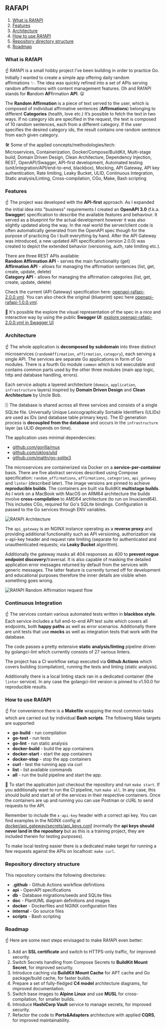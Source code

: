 ## RAFAPI

1. [What is RAfAPI](#what-is-rafapi)
2. [Features](#features)
3. [Architecture](#architecture)
4. [How to use RAfAPI](#how-to-use-rafapi)
5. [Repository directory structure](#repository-directory-structure)
6. [Roadmap](#roadmap)

### What is RAfAPI

☝️ RAfAPI is a small hobby project I’ve been building in order to practice Go. Initially I wanted to create a simple app offering daily random affirmations ✨. The idea was quickly refined into a set of APIs serving random affirmations with content management features. Oh and RAfAPI stands for **R**andom **AF**firmation **API**. 😜

The **Random Affirmation** is a piece of text served to the user, which is composed of individual affirmative sentences (**Affirmations**) belonging to different **Categories** (health, love etc.) It’s possible to fetch the text in two ways. If no category ids are specified in the request, the text is composed of 10 random sentences, each from a different category. If the user specifies the desired category ids, the result contains one random sentence from each given category. 

🛠 Some of the applied concepts/methodologies/tech:  
Microservices, Containerization, Docker/Compose/BuildKit, Multi-stage build, Domain Driven Design, Clean Architecture, Dependency Injection, REST, OpenAPI/Swagger, API-first development, Automated testing (unit/integration/API/end-to-end, blackbox), Mocking, API Gateway, API key authentication, Rate limiting, Leaky Bucket,  ULID, Continuous Integration, Static analysis/Linting, Cross-compilation, CGo, Make, Bash scripting

### Features

☝️ The project was developed with the **API-first** approach. As I expanded the initial idea into "business" requirements I created an **OpenAPI 3.0** (f.k.a. **Swagger**) specification to describe the available features and behaviour. It served as a blueprint for the actual development however it was also slightly updated along the way. In the real world the server/client code is often automatically generated from the OpenAPI spec though for the purpose of practicing Go I built everything by hand. After the API Gateway was introduced, a new updated API specification (version 2.0.0) was created to depict the extended behavior (versioning, auth, rate limiting etc.).

There are three REST APIs available:   
**Random Affirmation API** - serves the main functionality (get)     
**Affirmation API** - allows for managing the affirmation sentences (list, get, create, update, delete)    
**Category API** - allows for managing the affirmation categories (list, get, create, update, delete)  

Check the current (API Gateway) specification here: [openapi-rafapi-2.0.0.yml](api/openapi-rafapi-2.0.0.yml). You can also check the original (blueprint) spec here [openapi-rafapi-1.0.0.yml](api/openapi-rafapi-1.0.0.yml).

👀 It's possible the explore the visual representation of the spec in a nice and interactive way by using the public **Swagger UI**: [explore openapi-rafapi-2.0.0.yml in Swagger UI](https://petstore.swagger.io/?url=https://raw.githubusercontent.com/Gadoma/RAfAPI/main/api/openapi-rafapi-2.0.0.yml)

### Architecture

☝️ The whole application is **decomposed by subdomain** into three distinct microservices (`randomAffirmation`, `affirmation`, `category`), each serving a single API. The services are separate Go applications in form of Go modules. There is a fourth Go module `common` which is not executable and contains common parts used by the other three modules (main app logic, http and database handling, errors).

Each service adopts a layered architecture (`domain`, `application`, `infrastructure` layers) inspired by **Domain Driven Design** and **Clean Architecture** by Uncle Bob.

🗄 The database is shared across all three services and consists of a single SQLite file. Universally Unique Lexicographically Sortable Identifiers (ULIDs) are used as IDs (and database table primary keys). The ID generation process is **decoupled from the database** and occurs in the `infrastructure` layer (as ULID depends on time).

The application uses minimal dependencies:  
- [github.com/gorilla/mux](https://github.com/gorilla/mux)  
- [github.com/oklog/ulid](https://github.com/oklog/ulid)  
- [github.com/mattn/go-sqlite3](https://github.com/mattn/go-sqlite3)  

The microservices are containerized via Docker on a **service-per-container** basis. There are five abstract services described using Compose specification: `random_affirmations`, `affirmations`, `categories`, `api_gateway` and `linter` (described later). The image versions are pinned to achieve **reproducible builds**. The containers are built via BuildKit **multistage builds**. As I work on a MacBook with MacOS on ARM64 architecture the builds involve **cross-compilation** to AMD64 architecture (to run on linux/amd64). This includes CGo, required for Go's SQLite bindings. Configuration is passed to the Go services through ENV variables.

![RAfAPI Architecture](doc/overview.png)

The `api_gateway` is an NGINX instance operating as a **reverse proxy** and providing additional functionality such as API versioning, authorization via x-api-key header and request rate limiting (separate for authenticated and unauthenticated requests; via **Leaky Bucket** algorithm). 

Additionally the gateway masks all 404 responses as 400 to **prevent rogue endpoint discovery**/traversal. It is also capable of masking the detailed application error messages returned by default from the services with generic messages. The latter feature is currently turned off for development and educational purposes therefore the inner details are visible when something goes wrong.


![RAfAPI Random Affirmation request flow](doc/sequence.png)

### Continuous Integration

☝️ The services contain various automated tests written in **blackbox style**. Each service includes a full end-to-end API test suite which covers all endpoints, both **happy paths** as well as error scenarios. Additionally there are unit tests that use **mocks** as well as integration tests that work with the database. 

The code passes a pretty extensive **static analysis/linting** pipeline driven by golangci-lint which currently consists of 27 various linters.

The project has a CI workflow setup executed via **Github Actions** which covers building (compilation), running the tests and linting (static analysis). 

Additionally there is a local linting stack ran in a dedicated container (the `linter` service). In any case the golangci-lint version is pinned to v1.50.0 for reproducible results. 

### How to use RAfAPI

☝️ For convenience there is a **Makefile** wrapping the most common tasks which are carried out by individual **Bash scripts**. The following Make targets are supported:

- **go-build** - run compilation  
- **go-test** - run tests  
- **go-lint** - run static analysis  
- **docker-build** - build the app containers  
- **docker-start** - start the app containers  
- **docker-stop** - stop the app containers  
- **curl** - test the running app via curl  
- **list** - list available commands  
- **all** - run the build pipeline and start the app. 

🚀 To start the application just checkout the repository and run `make start`. If you additionally want to run the CI pipeline, run `make all`. In any case, this should build and start all of the services in their respective containers. Once the containers are up and running you can use Postman or cURL to send requests to the API. 

Remember to include the `x-api-key` header with a correct api key. You can find examples in the NGINX config at [docker/api_gateway/secrets/api_keys.conf](docker/api_gateway/secrets/api_keys.conf) (normally the **api keys should never land in the repository** but as this is a training project, they are included therein for testing purposes). 

To make local testing easier there is a dedicated make target for running a few requests against the APIs on localhost: `make curl`. 

### Repository directory structure

This repository contains the following directories:

- **.github** - Github Actions workflow definitions
- **api** - OpenAPI specifications
- **db** - Database migrations/seeds and SQLite files
- **doc** - PlantUML diagram definitions and images
- **docker** - Dockerfiles and NGINX configuration files
- **internal** - Go source files
- **scripts** - Bash scripting

### Roadmap

☝️ Here are some next steps envisaged to make RAfAPI even better:  

1. Add an **SSL certificate** and switch to HTTPS-only traffic, for improved security.
2. Switch Secrets handling from Compose Secrets to **BuildKit Mount Secret**, for improved security.
3. Introduce caching via **BuildKit Mount Cache** for APT cache and Go package/build cache, for faster builds.
4. Prepare a set of fully-fledged **C4 model** architecture diagrams, for improved documentation.
5. Switch base images to **Alpine Linux** and use **MUSL** for cross-compilation, for smaller builds.
6. Introduce **HashiCorp Vault** service to manage secrets, for improved security.
7. Refactor the code to **Ports&Adapters** architecture with applied **CQRS**, for improved maintainability.


